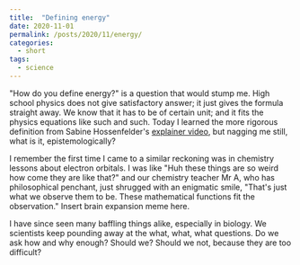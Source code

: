 ```yaml
---
title:  "Defining energy"
date: 2020-11-01
permalink: /posts/2020/11/energy/
categories: 
  - short
tags:
  - science 
---
```


"How do you define energy?" is a question that would stump me. High school physics does not give satisfactory answer; it just gives the formula straight away.
We know that it has to be of certain unit; and it fits the physics equations like such and such. Today I learned the more rigorous definition from Sabine Hossenfelder's 
[explainer video](http://backreaction.blogspot.com/2020/10/what-is-energy-is-energy-conserved.html), but nagging me still, what is it, epistemologically? 

I remember the first time I came to a similar reckoning was in chemistry lessons about electron orbitals.
I was like "Huh these things are so weird how come they are like that?" and our chemistry teacher Mr A, who has philosophical penchant, just shrugged with an enigmatic smile,
"That's just what we observe them to be. These mathematical functions fit the observation." Insert brain expansion meme here.

I have since seen many baffling things alike, especially in biology. We scientists keep pounding away at the what, what, what questions. 
Do we ask how and why enough? Should we? Should we not, because they are too difficult?  
